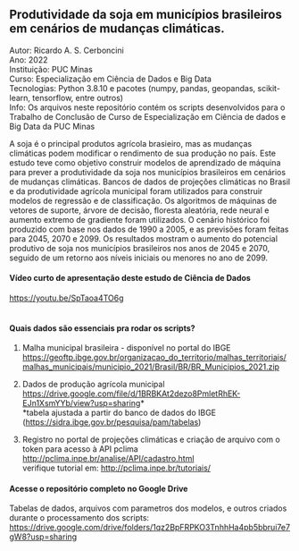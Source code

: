 ## Produtividade da soja em municípios brasileiros em cenários de mudanças climáticas.

Autor: Ricardo A. S. Cerboncini<br>
Ano: 2022<br>
Instituição: PUC Minas<br>
Curso: Especialização em Ciência de Dados e Big Data<br>
Tecnologias: Python 3.8.10 e pacotes (numpy, pandas, geopandas, scikit-learn, tensorflow, entre outros)<br>
Info: Os arquivos neste repositório contém os scripts desenvolvidos para o Trabalho de Conclusão de Curso de Especialização em Ciência de dados e Big Data da PUC Minas<br>

A soja é o principal produtos agrícola brasieiro, mas as mudanças climáticas podem modificar o rendimento de sua produção no país. Este estudo teve como objetivo construir modelos de aprendizado de máquina para prever a produtividade da soja nos municípios brasileiros em cenários de mudanças climáticas. Bancos de dados de projeções climáticas no Brasil e da produtividade agrícola municipal foram utilizados para construir modelos de regressão e de classificação. Os algoritmos de máquinas de vetores de suporte, árvore de decisão, floresta aleatória, rede neural e aumento extremo de gradiente foram utilizados. O cenário histórico foi produzido com base nos dados de 1990 a 2005, e as previsões foram feitas para 2045, 2070 e 2099. Os resultados mostram o aumento do potencial produtivo de soja nos municípios brasileiros nos anos de 2045 e 2070, seguido de um retorno aos níveis iniciais ou menores no ano de 2099.

#### Vídeo curto de apresentação deste estudo de Ciência de Dados
<a>https://youtu.be/SpTaoa4TO6g</a>
<br>
<br>

#### Quais dados são essenciais pra rodar os scripts?

1) Malha municipal brasileira - disponível no portal do IBGE<br>
<a>https://geoftp.ibge.gov.br/organizacao_do_territorio/malhas_territoriais/malhas_municipais/municipio_2021/Brasil/BR/BR_Municipios_2021.zip<a/>

2) Dados de produção agrícola municipal<br>
<a>https://drive.google.com/file/d/1BRBKAt2dezo8PmletRhEK-EJn1XsmYYb/view?usp=sharing</a>*<br>
*tabela ajustada a partir do banco de dados do IBGE (<a>https://sidra.ibge.gov.br/pesquisa/pam/tabelas</a>)

3) Registro no portal de projeções climáticas e criação de arquivo com o token para acesso à API pclima
<a>http://pclima.inpe.br/analise/API/cadastro.html</a><br>
verifique tutorial em: <a>http://pclima.inpe.br/tutoriais/</a>

#### Acesse o repositório completo no Google Drive<br>
Tabelas de dados, arquivos com parametros dos modelos, e outros criados durante o processamento dos scripts:<br>
<a>https://drive.google.com/drive/folders/1qz2BpFRPKO3TnhhHa4pb5bbrui7e7gW8?usp=sharing</a>
